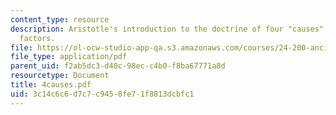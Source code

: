 ```yaml
---
content_type: resource
description: Aristotle's introduction to the doctrine of four "causes" or explanatory
  factors.
file: https://ol-ocw-studio-app-qa.s3.amazonaws.com/courses/24-200-ancient-philosophy-fall-2004/3c14c6c6d7c7c9458fe71f8813dcbfc1_4causes.pdf
file_type: application/pdf
parent_uid: f2ab5dc3-d40c-98ec-c4b0-f8ba67771a8d
resourcetype: Document
title: 4causes.pdf
uid: 3c14c6c6-d7c7-c945-8fe7-1f8813dcbfc1
---
```

